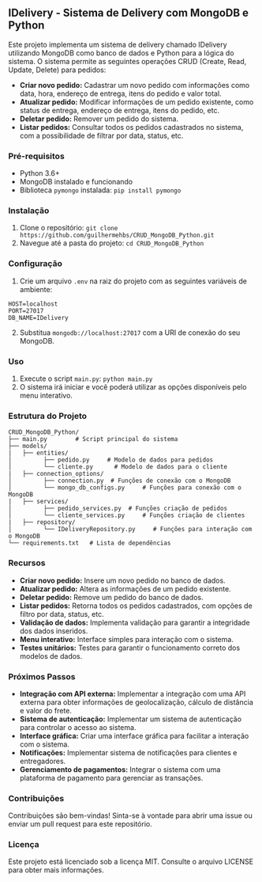 ## IDelivery - Sistema de Delivery com MongoDB e Python

Este projeto implementa um sistema de delivery chamado IDelivery utilizando MongoDB como banco de dados e Python para a lógica do sistema. O sistema permite as seguintes operações CRUD (Create, Read, Update, Delete) para pedidos:

* **Criar novo pedido:** Cadastrar um novo pedido com informações como data, hora, endereço de entrega, itens do pedido e valor total.
* **Atualizar pedido:** Modificar informações de um pedido existente, como status de entrega, endereço de entrega, itens do pedido, etc.
* **Deletar pedido:** Remover um pedido do sistema.
* **Listar pedidos:** Consultar todos os pedidos cadastrados no sistema, com a possibilidade de filtrar por data, status, etc.

### Pré-requisitos

* Python 3.6+
* MongoDB instalado e funcionando
* Biblioteca `pymongo` instalada: `pip install pymongo`

### Instalação

1. Clone o repositório: `git clone https://github.com/guilhermehbs/CRUD_MongoDB_Python.git`
2. Navegue até a pasta do projeto: `cd CRUD_MongoDB_Python`

### Configuração

1. Crie um arquivo `.env` na raiz do projeto com as seguintes variáveis de ambiente:

```
HOST=localhost
PORT=27017
DB_NAME=IDelivery
```

2. Substitua `mongodb://localhost:27017` com a URI de conexão do seu MongoDB.

### Uso

1. Execute o script `main.py`: `python main.py`
2. O sistema irá iniciar e você poderá utilizar as opções disponíveis pelo menu interativo.

### Estrutura do Projeto

```
CRUD_MongoDB_Python/
├── main.py        # Script principal do sistema
├── models/
|   ├── entities/  
│         ├── pedido.py     # Modelo de dados para pedidos
│         └── cliente.py      # Modelo de dados para o cliente
|   ├── connection_options/
│         ├── connection.py  # Funções de conexão com o MongoDB
│         └── mongo_db_configs.py     # Funções para conexão com o MongoDB
|   ├── services/
│         ├── pedido_services.py  # Funções criação de pedidos
│         └── cliente_services.py     # Funções criação de clientes
|   ├── repository/
│         └── IDeliveryRepository.py     # Funções para interação com o MongoDB
└── requirements.txt   # Lista de dependências

```

### Recursos

* **Criar novo pedido:** Insere um novo pedido no banco de dados.
* **Atualizar pedido:** Altera as informações de um pedido existente.
* **Deletar pedido:** Remove um pedido do banco de dados.
* **Listar pedidos:** Retorna todos os pedidos cadastrados, com opções de filtro por data, status, etc.
* **Validação de dados:** Implementa validação para garantir a integridade dos dados inseridos.
* **Menu interativo:** Interface simples para interação com o sistema.
* **Testes unitários:** Testes para garantir o funcionamento correto dos modelos de dados.

### Próximos Passos

* **Integração com API externa:** Implementar a integração com uma API externa para obter informações de geolocalização, cálculo de distância e valor do frete.
* **Sistema de autenticação:** Implementar um sistema de autenticação para controlar o acesso ao sistema.
* **Interface gráfica:** Criar uma interface gráfica para facilitar a interação com o sistema.
* **Notificações:** Implementar sistema de notificações para clientes e entregadores.
* **Gerenciamento de pagamentos:** Integrar o sistema com uma plataforma de pagamento para gerenciar as transações.

### Contribuições

Contribuições são bem-vindas! Sinta-se à vontade para abrir uma issue ou enviar um pull request para este repositório.

### Licença

Este projeto está licenciado sob a licença MIT. Consulte o arquivo LICENSE para obter mais informações.
